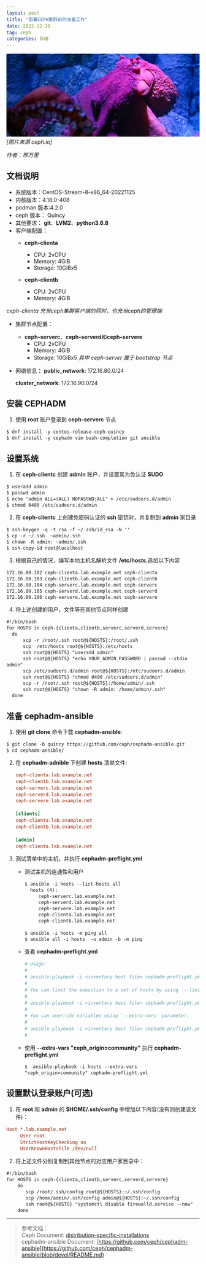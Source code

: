 ```yaml
---
layout: post
title: "部署CEPH集群前的准备工作"
date: 2022-12-19
tag: ceph
categories: 存储
---
```


![Ceph](/assets/images/2022-12-19/photo-squid-02.jpg)
*\[图片来源 ceph.io\]*

*作者：邢万里*

## 文档说明

- 系统版本：CentOS-Stream-8-x86_64-20221125
- 内核版本：4.18.0-408
- podman 版本:4.2.0
- ceph 版本： Quincy
- 其他要求： **git**、**LVM2**、**python3.6.8**
- 客户端配置：
  - **ceph-clienta**
    - CPU: 2vCPU
    - Memory: 4GiB
    - Storage: 10GiBx5

  - **ceph-clientb**
    - CPU: 2vCPU
    - Memory: 4GiB

*ceph-clienta 充当ceph集群客户端的同时，也充当ceph的管理端*

- 集群节点配置：
  - **ceph-serverc**、**ceph-serverd**和**ceph-servere**
    - CPU: 2vCPU
    - Memory: 4GiB
    - Storage: 10GiBx5
  *其中 ceph-server 属于 bootstrap 节点*  


- 网络信息：
  **public_network**: 172.16.80.0/24

  **cluster_network**: 172.16.90.0/24    

## 安装 CEPHADM 

1. 使用 **root** 账户登录到 **ceph-serverc** 节点
```shell
$ dnf install -y centos-release-ceph-quincy
$ dnf install -y cephadm vim bash-completion git ansible
```

## 设置系统

1. 在 **ceph-clientc** 创建 **admin** 账户，并设置其为免认证 **SUDO**
```shell
$ useradd admin
$ passwd admin
$ echo "admin ALL=(ALL) NOPASSWD:ALL" > /etc/sudoers.d/admin
$ chmod 0400 /etc/sudoers.d/admin
```

2. 在 **ceph-clientc** 上创建免密码认证的 **ssh** 密钥对，并复制到 **admin** 家目录
```shell
$ ssh-keygen -q -t rsa -f ~/.ssh/id_rsa -N ''
$ cp -r ~/.ssh  ~admin/.ssh
$ chown -R admin: ~admin/.ssh
$ ssh-copy-id root@localhost
```

3. 根据自己的情况，编写本地主机名解析文件 **/etc/hosts**,追加以下内容
```shell
172.16.80.102 ceph-clienta.lab.example.net ceph-clienta
172.16.80.103 ceph-clientb.lab.example.net ceph-clientb
172.16.80.104 ceph-serverc.lab.example.net ceph-serverc
172.16.80.105 ceph-serverd.lab.example.net ceph-serverd
172.16.80.106 ceph-servere.lab.example.net ceph-servere
```

4. 将上述创建的用户，文件等在其他节点同样创建
```shell
#!/bin/bash
for HOSTS in ceph-{clienta,clientb,serverc,serverd,servere}
  do
      scp -r /root/.ssh root@${HOSTS}:/root/.ssh
      scp  /etc/hosts root@${HOSTS}:/etc/hosts
      ssh root@${HOSTS} "useradd admin"
      ssh root@${HOSTS} "echo YOUR_ADMIN_PASSWORD | passwd --stdin admin"
      scp /etc/sudoers.d/admin root@${HOSTS}:/etc/sudoers.d/admin
      ssh root@${HOSTS} "chmod 0400 /etc/sudoers.d/admin"
      scp -r /root/.ssh root@${HOSTS}:/home/admin/.ssh
      ssh root@${HOSTS} "chown -R admin: /home/admin/.ssh"
  done
```

## 准备 cephadm-ansible

1. 使用 **git clone** 命令下载 **cephadm-ansible**:
```shell
$ git clone -b quincy https://github.com/ceph/cephadm-ansible.git
$ cd cephadm-ansible/
```

2. 在 **cephadm-adnible** 下创建 **hosts** 清单文件:
   ```ini
   ceph-clienta.lab.example.net
   ceph-clientb.lab.example.net
   ceph-serverc.lab.example.net
   ceph-serverd.lab.example.net
   ceph-servere.lab.example.net
   
   [clients]
   ceph-clienta.lab.example.net
   ceph-clientb.lab.example.net
   
   [admin]
   ceph-clienta.lab.example.net
   ```

3. 测试清单中的主机，并执行 **cephadm-preflight.yml**
   - 测试主机的连通性和用户
     ```shell
     $ ansible -i hosts --list-hosts all
       hosts (4):
          ceph-serverc.lab.example.net
          ceph-serverd.lab.example.net
          ceph-servere.lab.example.net
          ceph-clienta.lab.example.net
          ceph-clientb.lab.example.net
       
     $ ansible -i hosts -m ping all
     $ ansible all -i hosts  -u admin -b -m ping
     ```

   - 查看 **cephadm-preflight.yml**
     ```yaml
     # Usage:
     #
     # ansible-playbook -i <inventory host file> cephadm-preflight.yml
     #
     # You can limit the execution to a set of hosts by using `--limit` option:
     #
     # ansible-playbook -i <inventory host file> cephadm-preflight.yml --limit <my_osd_group|my_node_name>
     #
     # You can override variables using `--extra-vars` parameter:
     #
     # ansible-playbook -i <inventory host file> cephadm-preflight.yml --extra-vars "ceph_origin=rhcs"
     #
     ```

   - 使用 **--extra-vars "ceph_origin=community"** 执行 **cephadm-preflight.yml**
     ```shell
     $  ansible-playbook -i hosts --extra-vars "ceph_origin=community" cephadm-preflight.yml
     ```

## 设置默认登录账户(可选)

1. 在 **root** 和 **admin** 的 **$HOME/.ssh/config** 中增加以下内容(没有则创建该文件)：
```ini
Host *.lab.example.net
     User root
     StrictHostKeyChecking no
     UserKnownHostsFile /dev/null
```
  
2. 将上述文件分别复制到其他节点的对应用户家目录中：
```shell
#!/bin/bash
for HOSTS in ceph-{clienta,clientb,serverc,serverd,servere}
    do
       scp /root/.ssh/config root@${HOSTS}:~/.ssh/config
       scp /home/admin/.ssh/config admin@${HOSTS}:~/.ssh/config
       ssh root@${HOSTS} "systemctl disable firewalld.service --now"
    done
```   

---
> 参考文档：<br>
> Ceph  Document: [distribution-specific-installations](https://docs.ceph.com/en/latest/cephadm/install/#distribution-specific-installations) <br>
> cephadm-ansible Document: [https://github.com/ceph/cephadm-ansible](https://github.com/ceph/cephadm-ansible/blob/devel/README.md)

